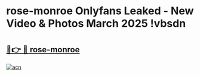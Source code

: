 # rose-monroe Onlyfans Leaked - New Video & Photos March 2025 !vbsdn

# <h2><a href="https://n1k82f.iuczelnia.edu.pl?title=rose-monroe&ref=vbsdn">🔗👉 🔴 rose-monroe</a></h2>

[![acn](https://github.com/user-attachments/assets/0f9c940e-d8b0-45ae-aac7-cd30a18b3e1c)](https://n1k82f.iuczelnia.edu.pl?title=rose-monroe&ref=vbsdn)

